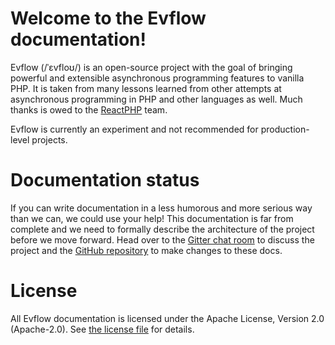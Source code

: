 # Welcome to the Evflow documentation!
Evflow (/ˈɛvfloʊ/) is an open-source project with the goal of bringing powerful and extensible asynchronous programming features to vanilla PHP. It is taken from many lessons learned from other attempts at asynchronous programming in PHP and other languages as well. Much thanks is owed to the [ReactPHP](http://reactphp.org) team.

Evflow is currently an experiment and not recommended for production-level projects.

# Documentation status
If you can write documentation in a less humorous and more serious way than we can, we could use your help! This documentation is far from complete and we need to formally describe the architecture of the project before we move forward. Head over to the [Gitter chat room](https://gitter.im/evflow/evflow) to discuss the project and the [GitHub repository](https://github.com/evflow/docs) to make changes to these docs.

# License
All Evflow documentation is licensed under the Apache License, Version 2.0 (Apache-2.0). See [the license file](https://github.com/evflow/docs/blob/master/LICENSE.md) for details.
